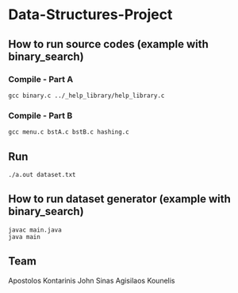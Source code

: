 # Data-Structures-Project

## How to run source codes (example with binary_search)

### Compile - Part A
```
gcc binary.c ../_help_library/help_library.c
```

### Compile - Part B
```
gcc menu.c bstA.c bstB.c hashing.c
```

## Run
```
./a.out dataset.txt
```

## How to run dataset generator (example with binary_search)
```
javac main.java
java main
```

## Team
Apostolos Kontarinis
John Sinas
Agisilaos Kounelis
